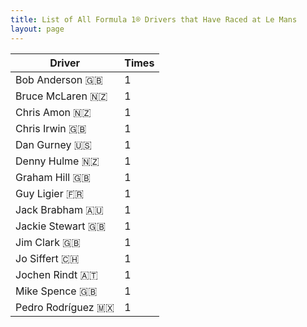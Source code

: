 ```yaml
---
title: List of All Formula 1® Drivers that Have Raced at Le Mans
layout: page
---
```



| Driver | Times |
|--|--|
| Bob Anderson 🇬🇧 | 1 |
| Bruce McLaren 🇳🇿 | 1 |
| Chris Amon 🇳🇿 | 1 |
| Chris Irwin 🇬🇧 | 1 |
| Dan Gurney 🇺🇸 | 1 |
| Denny Hulme 🇳🇿 | 1 |
| Graham Hill 🇬🇧 | 1 |
| Guy Ligier 🇫🇷 | 1 |
| Jack Brabham 🇦🇺 | 1 |
| Jackie Stewart 🇬🇧 | 1 |
| Jim Clark 🇬🇧 | 1 |
| Jo Siffert 🇨🇭 | 1 |
| Jochen Rindt 🇦🇹 | 1 |
| Mike Spence 🇬🇧 | 1 |
| Pedro Rodríguez 🇲🇽 | 1 |


